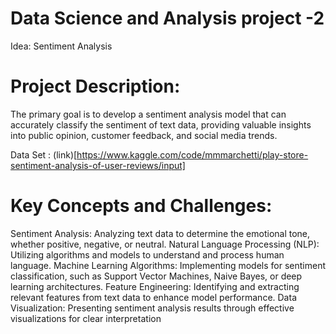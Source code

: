 # Data Science and Analysis project -2
Idea: Sentiment Analysis
# Project Description:

The primary goal is to develop a sentiment analysis model that can accurately classify the sentiment of text data, providing valuable insights into public opinion, customer feedback, and social media trends.

Data Set : (link)[https://www.kaggle.com/code/mmmarchetti/play-store-sentiment-analysis-of-user-reviews/input]

# Key Concepts and Challenges:


Sentiment Analysis: Analyzing text data to determine the emotional tone, whether positive, negative, or neutral.
Natural Language Processing (NLP): Utilizing algorithms and models to understand and process human language.
Machine Learning Algorithms: Implementing models for sentiment classification, such as Support Vector Machines, Naive Bayes, or deep learning architectures.
Feature Engineering: Identifying and extracting relevant features from text data to enhance model performance.
Data Visualization: Presenting sentiment analysis results through effective visualizations for clear interpretation
